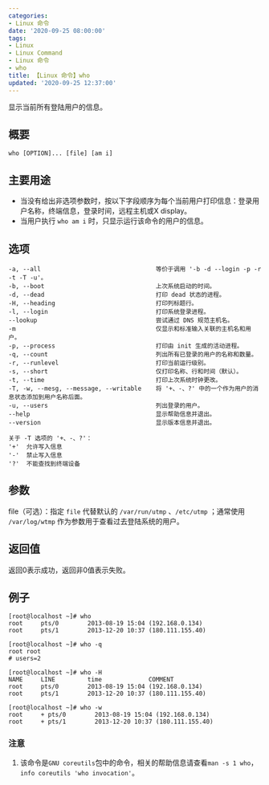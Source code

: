 ```yaml
---
categories:
- Linux 命令
date: '2020-09-25 08:00:00'
tags:
- Linux
- Linux Command
- Linux 命令
- who
title: 【Linux 命令】who
updated: '2020-09-25 12:37:00'
---
```


显示当前所有登陆用户的信息。

## 概要

```shell
who [OPTION]... [file] [am i]
```

## 主要用途

- 当没有给出非选项参数时，按以下字段顺序为每个当前用户打印信息：登录用户名称，终端信息，登录时间，远程主机或X display。
- 当用户执行 `who am i` 时，只显示运行该命令的用户的信息。

## 选项

```shell
-a, --all                                等价于调用 '-b -d --login -p -r -t -T -u'。
-b, --boot                               上次系统启动的时间。
-d, --dead                               打印 dead 状态的进程。
-H, --heading                            打印列标题行。
-l, --login                              打印系统登录进程。
--lookup                                 尝试通过 DNS 规范主机名。
-m                                       仅显示和标准输入关联的主机名和用户。
-p, --process                            打印由 init 生成的活动进程。
-q, --count                              列出所有已登录的用户的名称和数量。
-r, --runlevel                           打印当前运行级别。
-s, --short                              仅打印名称、行和时间（默认）。
-t, --time                               打印上次系统时钟更改。
-T, -w, --mesg, --message, --writable    将 '+、-、?' 中的一个作为用户的消息状态添加到用户名称后面。
-u, --users                              列出登录的用户。
--help                                   显示帮助信息并退出。
--version                                显示版本信息并退出。

关于 -T 选项的 '+、-、?'：
'+'  允许写入信息
'-'  禁止写入信息
'?'  不能查找到终端设备
```

## 参数

file（可选）：指定 `file` 代替默认的 `/var/run/utmp` 、`/etc/utmp` ；通常使用 `/var/log/wtmp` 作为参数用于查看过去登陆系统的用户。

## 返回值

返回0表示成功，返回非0值表示失败。

## 例子

```shell
[root@localhost ~]# who
root     pts/0        2013-08-19 15:04 (192.168.0.134)
root     pts/1        2013-12-20 10:37 (180.111.155.40)

[root@localhost ~]# who -q
root root
# users=2

[root@localhost ~]# who -H
NAME     LINE         time             COMMENT
root     pts/0        2013-08-19 15:04 (192.168.0.134)
root     pts/1        2013-12-20 10:37 (180.111.155.40)

[root@localhost ~]# who -w
root     + pts/0        2013-08-19 15:04 (192.168.0.134)
root     + pts/1        2013-12-20 10:37 (180.111.155.40)
```

### 注意

1. 该命令是`GNU coreutils`包中的命令，相关的帮助信息请查看`man -s 1 who`，`info coreutils 'who invocation'`。


